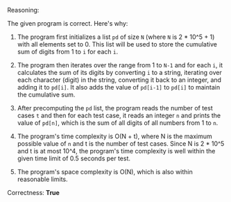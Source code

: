 Reasoning:

The given program is correct. Here's why:

1. The program first initializes a list `pd` of size `N` (where `N` is 2 * 10^5 + 1) with all elements set to 0. This list will be used to store the cumulative sum of digits from 1 to `i` for each `i`.

2. The program then iterates over the range from 1 to `N-1` and for each `i`, it calculates the sum of its digits by converting `i` to a string, iterating over each character (digit) in the string, converting it back to an integer, and adding it to `pd[i]`. It also adds the value of `pd[i-1]` to `pd[i]` to maintain the cumulative sum.

3. After precomputing the `pd` list, the program reads the number of test cases `t` and then for each test case, it reads an integer `n` and prints the value of `pd[n]`, which is the sum of all digits of all numbers from 1 to `n`.

4. The program's time complexity is O(N + t), where N is the maximum possible value of `n` and t is the number of test cases. Since N is 2 * 10^5 and t is at most 10^4, the program's time complexity is well within the given time limit of 0.5 seconds per test.

5. The program's space complexity is O(N), which is also within reasonable limits.

Correctness: **True**